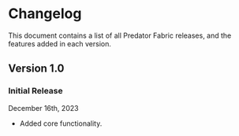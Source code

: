 # Changelog

This document contains a list of all Predator Fabric releases, and the features added in each version.

## Version 1.0

### Initial Release

December 16th, 2023

- Added core functionality.
